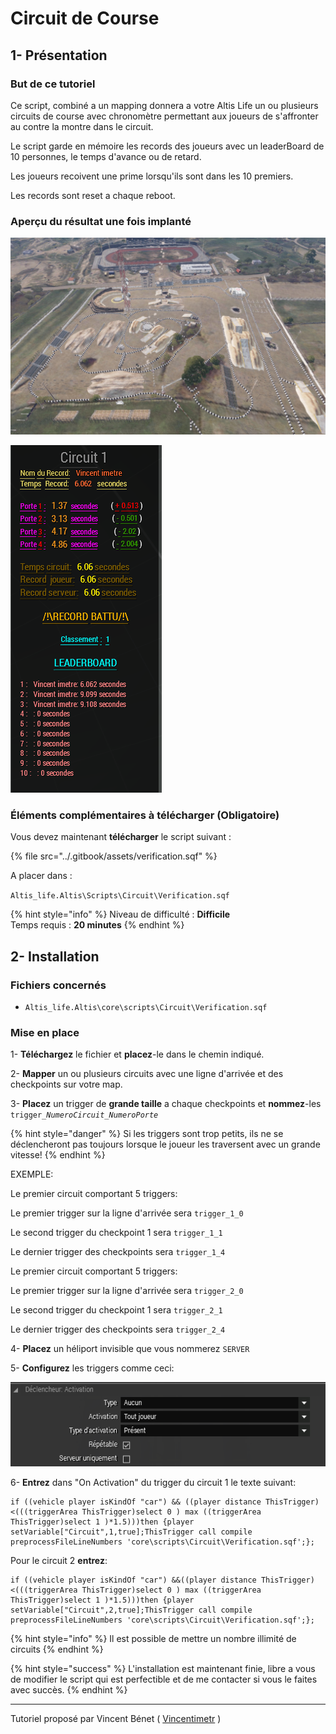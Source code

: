 # Circuit de Course

## 1- Présentation <a id="bkmrk-page-title"></a>

### **But de ce tutoriel**

Ce script, combiné a un mapping donnera a votre Altis Life un ou plusieurs circuits de course avec chronomètre permettant aux joueurs de s'affronter au contre la montre dans le circuit.

Le script garde en mémoire les records des joueurs avec un leaderBoard de 10 personnes, le temps d'avance ou de retard.

Les joueurs recoivent une prime lorsqu'ils sont dans les 10 premiers.

Les records sont reset a chaque reboot.

### **Aperçu du résultat une fois implanté**

![](../.gitbook/assets/mfegpsrxvden6phh-107410_screenshots_20170825140902_1.jpg)

![](../.gitbook/assets/usvpszizgv2ypksb-image-1503653257774.png)

### **Éléments complémentaires à télécharger \(Obligatoire\)**

Vous devez maintenant **télécharger** le script suivant : 

{% file src="../.gitbook/assets/verification.sqf" %}

A placer dans : 

`Altis_life.Altis\Scripts\Circuit\Verification.sqf`

{% hint style="info" %}
Niveau de difficulté : **Difficile**  
Temps requis : **20 minutes**
{% endhint %}

## 2- Installation <a id="bkmrk-page-title"></a>

### **Fichiers concernés** 

* `Altis_life.Altis\core\scripts\Circuit\Verification.sqf`

### **Mise en place**

1- **Téléchargez** le fichier et **placez**-le dans le chemin indiqué.

2- **Mapper** un ou plusieurs circuits avec une ligne d'arrivée et des checkpoints sur votre map.

3- **Placez** un trigger de **grande taille** a chaque checkpoints et **nommez**-les `trigger_`_`NumeroCircuit`_`_`_`NumeroPorte`_

{% hint style="danger" %}
Si les triggers sont trop petits, ils ne se déclencheront pas toujours lorsque le joueur les traversent avec un grande vitesse!
{% endhint %}

EXEMPLE:

Le premier circuit comportant 5 triggers:

Le premier trigger sur la ligne d'arrivée sera `trigger_1_0`

Le second trigger du checkpoint 1 sera `trigger_1_1`

Le dernier trigger des checkpoints sera `trigger_1_4`

Le premier circuit comportant 5 triggers:

Le premier trigger sur la ligne d'arrivée sera `trigger_2_0`

Le second trigger du checkpoint 1 sera `trigger_2_1`

Le dernier trigger des checkpoints sera `trigger_2_4`

4- **Placez** un héliport invisible que vous nommerez `SERVER`

5- **Configurez** les triggers comme ceci:

![](../.gitbook/assets/telechargement.png)

6- **Entrez** dans "On Activation" du trigger du circuit 1 le texte suivant:

```text
if ((vehicle player isKindOf "car") && ((player distance ThisTrigger)<(((triggerArea ThisTrigger)select 0 ) max ((triggerArea ThisTrigger)select 1 )*1.5)))then {player setVariable["Circuit",1,true];ThisTrigger call compile preprocessFileLineNumbers 'core\scripts\Circuit\Verification.sqf';}; 
```

 Pour le circuit 2 **entrez**:

```text
if ((vehicle player isKindOf "car") &&((player distance ThisTrigger)<(((triggerArea ThisTrigger)select 0 ) max ((triggerArea ThisTrigger)select 1 )*1.5)))then {player setVariable["Circuit",2,true];ThisTrigger call compile preprocessFileLineNumbers 'core\scripts\Circuit\Verification.sqf';};
```

{% hint style="info" %}
 Il est possible de mettre un nombre illimité de circuits
{% endhint %}

{% hint style="success" %}
 L'installation est maintenant finie, libre a vous de modifier le script qui est perfectible et de me contacter si vous le faites avec succès.
{% endhint %}

 ****

Tutoriel proposé par Vincent Bénet \( [Vincentimetr](https://altisdev.com/u/vincentimetr/) \)


